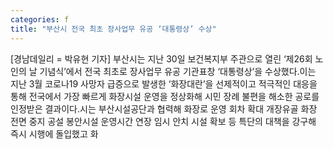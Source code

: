 ```yaml
---
categories: f
title: "부산시 전국 최초 장사업무 유공 ‘대통령상’ 수상"
---
```

[경남데일리 = 박유현 기자] 부산시는 지난 30일 보건복지부 주관으로 열린 ‘제26회 노인의 날 기념식’에서 전국 최초로 장사업무 유공 기관표창 ‘대통령상’을 수상했다.이는 지난 3월 코로나19 사망자 급증으로 발생한 ‘화장대란’을 선제적이고 적극적인 대응을 통해 전국에서 가장 빠르게 화장시설 운영을 정상화해 시민 장례 불편을 해소한 공로를 인정받은 결과이다.시는 부산시설공단과 협력해 화장로 운영 회차 확대 개장유골 화장 전면 중지 공설 봉안시설 운영시간 연장 임시 안치 시설 확보 등 특단의 대책을 강구해 즉시 시행에 돌입했고 화